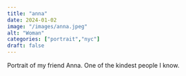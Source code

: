 ```yaml
---
title: "anna"
date: 2024-01-02
image: "/images/anna.jpeg"
alt: "Woman"
categories: ["portrait","nyc"]
draft: false
---
```


Portrait of my friend Anna. One of the kindest people I know. 